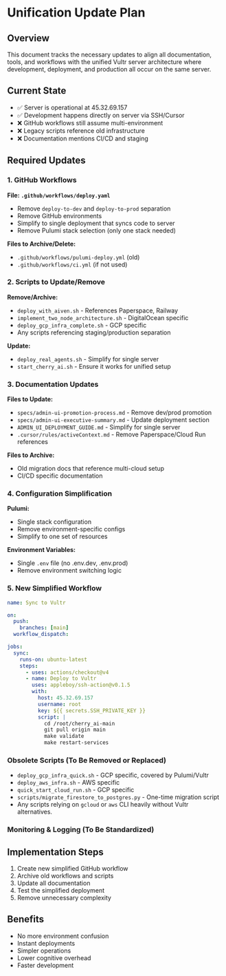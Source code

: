 # Unification Update Plan

## Overview
This document tracks the necessary updates to align all documentation, tools, and workflows with the unified Vultr server architecture where development, deployment, and production all occur on the same server.

## Current State
- ✅ Server is operational at 45.32.69.157
- ✅ Development happens directly on server via SSH/Cursor
- ❌ GitHub workflows still assume multi-environment
- ❌ Legacy scripts reference old infrastructure
- ❌ Documentation mentions CI/CD and staging

## Required Updates

### 1. GitHub Workflows
**File: `.github/workflows/deploy.yaml`**
- Remove `deploy-to-dev` and `deploy-to-prod` separation
- Remove GitHub environments
- Simplify to single deployment that syncs code to server
- Remove Pulumi stack selection (only one stack needed)

**Files to Archive/Delete:**
- `.github/workflows/pulumi-deploy.yml` (old)
- `.github/workflows/ci.yml` (if not used)

### 2. Scripts to Update/Remove
**Remove/Archive:**
- `deploy_with_aiven.sh` - References Paperspace, Railway
- `implement_two_node_architecture.sh` - DigitalOcean specific
- `deploy_gcp_infra_complete.sh` - GCP specific
- Any scripts referencing staging/production separation

**Update:**
- `deploy_real_agents.sh` - Simplify for single server
- `start_cherry_ai.sh` - Ensure it works for unified setup

### 3. Documentation Updates
**Files to Update:**
- `specs/admin-ui-promotion-process.md` - Remove dev/prod promotion
- `specs/admin-ui-executive-summary.md` - Update deployment section
- `ADMIN_UI_DEPLOYMENT_GUIDE.md` - Simplify for single server
- `.cursor/rules/activeContext.md` - Remove Paperspace/Cloud Run references

**Files to Archive:**
- Old migration docs that reference multi-cloud setup
- CI/CD specific documentation

### 4. Configuration Simplification
**Pulumi:**
- Single stack configuration
- Remove environment-specific configs
- Simplify to one set of resources

**Environment Variables:**
- Single `.env` file (no .env.dev, .env.prod)
- Remove environment switching logic

### 5. New Simplified Workflow
```yaml
name: Sync to Vultr

on:
  push:
    branches: [main]
  workflow_dispatch:

jobs:
  sync:
    runs-on: ubuntu-latest
    steps:
      - uses: actions/checkout@v4
      - name: Deploy to Vultr
        uses: appleboy/ssh-action@v0.1.5
        with:
          host: 45.32.69.157
          username: root
          key: ${{ secrets.SSH_PRIVATE_KEY }}
          script: |
            cd /root/cherry_ai-main
            git pull origin main
            make validate
            make restart-services
```

### Obsolete Scripts (To Be Removed or Replaced)
- `deploy_gcp_infra_quick.sh` - GCP specific, covered by Pulumi/Vultr
- `deploy_aws_infra.sh` - AWS specific
- `quick_start_cloud_run.sh` - GCP specific
- `scripts/migrate_firestore_to_postgres.py` - One-time migration script
- Any scripts relying on `gcloud` or `aws` CLI heavily without Vultr alternatives.

### Monitoring & Logging (To Be Standardized)

## Implementation Steps
1. Create new simplified GitHub workflow
2. Archive old workflows and scripts
3. Update all documentation
4. Test the simplified deployment
5. Remove unnecessary complexity

## Benefits
- No more environment confusion
- Instant deployments
- Simpler operations
- Lower cognitive overhead
- Faster development 